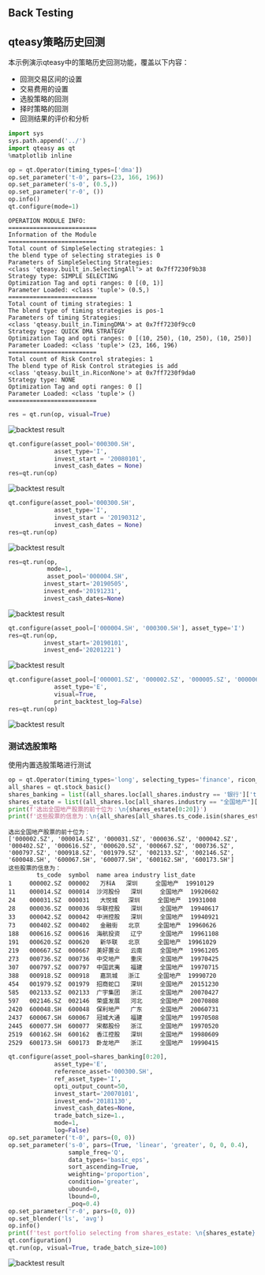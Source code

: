 ## Back Testing

## qteasy策略历史回测

本示例演示qteasy中的策略历史回测功能，覆盖以下内容：
* 回测交易区间的设置
* 交易费用的设置
* 选股策略的回测
* 择时策略的回测
* 回测结果的评价和分析

```python
import sys
sys.path.append('../')
import qteasy as qt
%matplotlib inline
```
```python
op = qt.Operator(timing_types=['dma'])
op.set_parameter('t-0', pars=(23, 166, 196))
op.set_parameter('s-0', (0.5,))
op.set_parameter('r-0', ())
op.info()
qt.configure(mode=1)
```
```
OPERATION MODULE INFO:
=========================
Information of the Module
=========================
Total count of SimpleSelecting strategies: 1
the blend type of selecting strategies is 0
Parameters of SimpleSelecting Strategies:
<class 'qteasy.built_in.SelectingAll'> at 0x7ff7230f9b38
Strategy type: SIMPLE SELECTING
Optimization Tag and opti ranges: 0 [(0, 1)]
Parameter Loaded: <class 'tuple'> (0.5,)
=========================
Total count of timing strategies: 1
The blend type of timing strategies is pos-1
Parameters of timing Strategies:
<class 'qteasy.built_in.TimingDMA'> at 0x7ff7230f9cc0
Strategy type: QUICK DMA STRATEGY
Optimization Tag and opti ranges: 0 [(10, 250), (10, 250), (10, 250)]
Parameter Loaded: <class 'tuple'> (23, 166, 196)
=========================
Total count of Risk Control strategies: 1
The blend type of Risk Control strategies is add
<class 'qteasy.built_in.RiconNone'> at 0x7ff7230f9da0
Strategy type: NONE
Optimization Tag and opti ranges: 0 []
Parameter Loaded: <class 'tuple'> ()
=========================
```
```python
res = qt.run(op, visual=True)
```
![backtest result](https://user-images.githubusercontent.com/34448648/123519279-be5f5500-d6dc-11eb-99c9-519785e3b8d1.png)

```python
qt.configure(asset_pool='000300.SH', 
             asset_type='I',
             invest_start = '20080101',
             invest_cash_dates = None)
res=qt.run(op)
```

![backtest result](https://user-images.githubusercontent.com/34448648/123519314-f9618880-d6dc-11eb-9025-7dab3dcfcdeb.png)

```python
qt.configure(asset_pool='000300.SH', 
             asset_type='I',
             invest_start = '20190312',
             invest_cash_dates = None)
res=qt.run(op)
```

![backtest result](https://user-images.githubusercontent.com/34448648/123519319-02525a00-d6dd-11eb-81fe-ba5cfcf8acb8.png)


```python
res=qt.run(op, 
           mode=1,
           asset_pool='000004.SH',
          invest_start='20190505',
          invest_end='20191231',
          invest_cash_dates=None)
```

![backtest result](https://user-images.githubusercontent.com/34448648/123519347-3cbbf700-d6dd-11eb-9ae8-087a8181aec4.png)

```python
qt.configure(asset_pool=['000004.SH', '000300.SH'], asset_type='I')
res=qt.run(op,
          invest_start='20190101',
          invest_end='20201221')
```
![backtest result](https://user-images.githubusercontent.com/34448648/123519395-9de3ca80-d6dd-11eb-9b15-8002e96dd0e2.png)

```python
qt.configure(asset_pool=['000001.SZ', '000002.SZ', '000005.SZ', '000006.SZ', '000007.SZ'], 
             asset_type='E',
             visual=True,
             print_backtest_log=False)
res=qt.run(op)
```
![backtest result](https://user-images.githubusercontent.com/34448648/123519400-ab00b980-d6dd-11eb-9acf-db1afa830640.png)
### 测试选股策略

使用内置选股策略进行测试

```python
op = qt.Operator(timing_types='long', selecting_types='finance', ricon_types='ricon_none')
all_shares = qt.stock_basic()
shares_banking = list((all_shares.loc[all_shares.industry == '银行']['ts_code']).values)
shares_estate = list((all_shares.loc[all_shares.industry == "全国地产"]['ts_code']).values)
print(f'选出全国地产股票的前十位为：\n{shares_estate[0:20]}')
print(f'这些股票的信息为：\n{all_shares[all_shares.ts_code.isin(shares_estate[0:20])]}')
```

```OUTPUT
选出全国地产股票的前十位为：
['000002.SZ', '000014.SZ', '000031.SZ', '000036.SZ', '000042.SZ', '000402.SZ', '000616.SZ', '000620.SZ', '000667.SZ', '000736.SZ', '000797.SZ', '000918.SZ', '001979.SZ', '002133.SZ', '002146.SZ', '600048.SH', '600067.SH', '600077.SH', '600162.SH', '600173.SH']
这些股票的信息为：
        ts_code  symbol  name area industry list_date
1     000002.SZ  000002   万科A   深圳     全国地产  19910129
11    000014.SZ  000014  沙河股份   深圳     全国地产  19920602
24    000031.SZ  000031   大悦城   深圳     全国地产  19931008
28    000036.SZ  000036  华联控股   深圳     全国地产  19940617
33    000042.SZ  000042  中洲控股   深圳     全国地产  19940921
73    000402.SZ  000402   金融街   北京     全国地产  19960626
188   000616.SZ  000616  海航投资   辽宁     全国地产  19961108
191   000620.SZ  000620   新华联   北京     全国地产  19961029
219   000667.SZ  000667  美好置业   云南     全国地产  19961205
273   000736.SZ  000736  中交地产   重庆     全国地产  19970425
307   000797.SZ  000797  中国武夷   福建     全国地产  19970715
388   000918.SZ  000918   嘉凯城   浙江     全国地产  19990720
454   001979.SZ  001979  招商蛇口   深圳     全国地产  20151230
585   002133.SZ  002133  广宇集团   浙江     全国地产  20070427
597   002146.SZ  002146  荣盛发展   河北     全国地产  20070808
2420  600048.SH  600048  保利地产   广东     全国地产  20060731
2437  600067.SH  600067  冠城大通   福建     全国地产  19970508
2445  600077.SH  600077  宋都股份   浙江     全国地产  19970520
2519  600162.SH  600162  香江控股   深圳     全国地产  19980609
2529  600173.SH  600173  卧龙地产   浙江     全国地产  19990415
```

```python
qt.configure(asset_pool=shares_banking[0:20],
             asset_type='E',
             reference_asset='000300.SH',
             ref_asset_type='I',
             opti_output_count=50,
             invest_start='20070101',
             invest_end='20181130',
             invest_cash_dates=None,
             trade_batch_size=1.,
             mode=1,
             log=False)
op.set_parameter('t-0', pars=(0, 0))
op.set_parameter('s-0', pars=(True, 'linear', 'greater', 0, 0, 0.4),
                 sample_freq='Q',
                 data_types='basic_eps',
                 sort_ascending=True,
                 weighting='proportion',
                 condition='greater',
                 ubound=0,
                 lbound=0,
                 _poq=0.4)
op.set_parameter('r-0', pars=(0, 0))
op.set_blender('ls', 'avg')
op.info()
print(f'test portfolio selecting from shares_estate: \n{shares_estate}')
qt.configuration()
qt.run(op, visual=True, trade_batch_size=100)
```

![backtest result](https://user-images.githubusercontent.com/34448648/123519435-e56a5680-d6dd-11eb-8f1d-debee0ddab88.png)